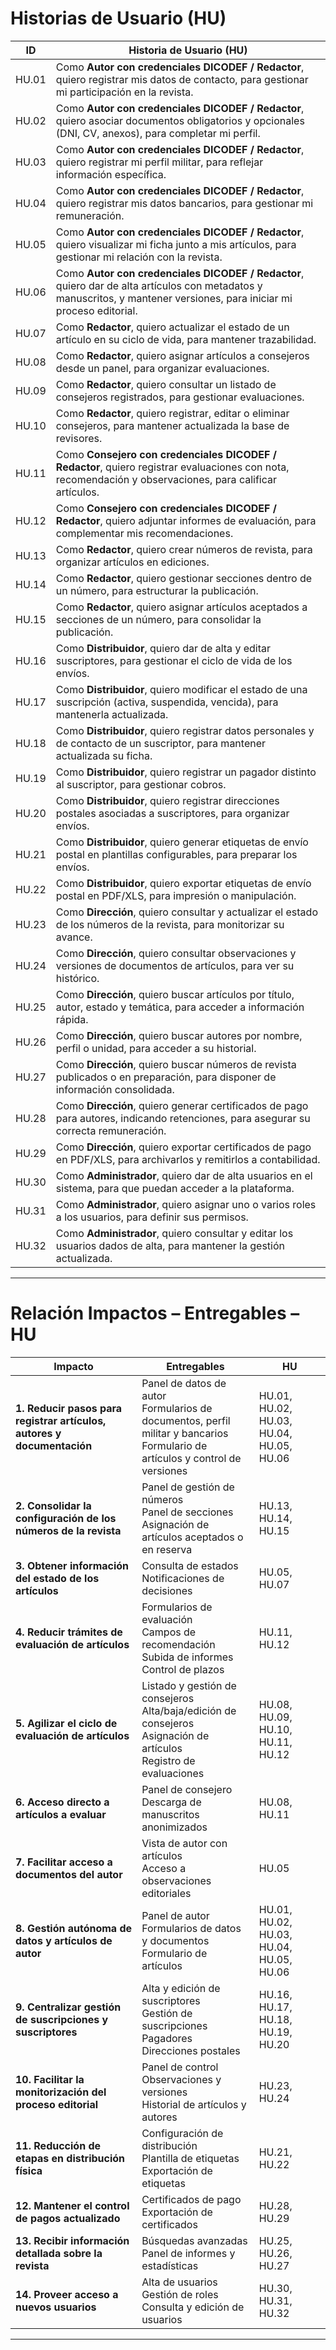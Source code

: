 # Historias de Usuario (HU)

| **ID** | **Historia de Usuario (HU)**                                                                                                                                           |
| ------ | ---------------------------------------------------------------------------------------------------------------------------------------------------------------------- |
| HU.01  | Como **Autor con credenciales DICODEF / Redactor**, quiero registrar mis datos de contacto, para gestionar mi participación en la revista.                             |
| HU.02  | Como **Autor con credenciales DICODEF / Redactor**, quiero asociar documentos obligatorios y opcionales (DNI, CV, anexos), para completar mi perfil.                   |
| HU.03  | Como **Autor con credenciales DICODEF / Redactor**, quiero registrar mi perfil militar, para reflejar información específica.                                          |
| HU.04  | Como **Autor con credenciales DICODEF / Redactor**, quiero registrar mis datos bancarios, para gestionar mi remuneración.                                              |
| HU.05  | Como **Autor con credenciales DICODEF / Redactor**, quiero visualizar mi ficha junto a mis artículos, para gestionar mi relación con la revista.                       |
| HU.06  | Como **Autor con credenciales DICODEF / Redactor**, quiero dar de alta artículos con metadatos y manuscritos, y mantener versiones, para iniciar mi proceso editorial. |
| HU.07  | Como **Redactor**, quiero actualizar el estado de un artículo en su ciclo de vida, para mantener trazabilidad.                                                         |
| HU.08  | Como **Redactor**, quiero asignar artículos a consejeros desde un panel, para organizar evaluaciones.                                                                  |
| HU.09  | Como **Redactor**, quiero consultar un listado de consejeros registrados, para gestionar evaluaciones.                                                                 |
| HU.10  | Como **Redactor**, quiero registrar, editar o eliminar consejeros, para mantener actualizada la base de revisores.                                                     |
| HU.11  | Como **Consejero con credenciales DICODEF / Redactor**, quiero registrar evaluaciones con nota, recomendación y observaciones, para calificar artículos.               |
| HU.12  | Como **Consejero con credenciales DICODEF / Redactor**, quiero adjuntar informes de evaluación, para complementar mis recomendaciones.                                 |
| HU.13  | Como **Redactor**, quiero crear números de revista, para organizar artículos en ediciones.                                                                             |
| HU.14  | Como **Redactor**, quiero gestionar secciones dentro de un número, para estructurar la publicación.                                                                    |
| HU.15  | Como **Redactor**, quiero asignar artículos aceptados a secciones de un número, para consolidar la publicación.                                                        |
| HU.16  | Como **Distribuidor**, quiero dar de alta y editar suscriptores, para gestionar el ciclo de vida de los envíos.                                                        |
| HU.17  | Como **Distribuidor**, quiero modificar el estado de una suscripción (activa, suspendida, vencida), para mantenerla actualizada.                                       |
| HU.18  | Como **Distribuidor**, quiero registrar datos personales y de contacto de un suscriptor, para mantener actualizada su ficha.                                           |
| HU.19  | Como **Distribuidor**, quiero registrar un pagador distinto al suscriptor, para gestionar cobros.                                                                      |
| HU.20  | Como **Distribuidor**, quiero registrar direcciones postales asociadas a suscriptores, para organizar envíos.                                                          |
| HU.21  | Como **Distribuidor**, quiero generar etiquetas de envío postal en plantillas configurables, para preparar los envíos.                                                 |
| HU.22  | Como **Distribuidor**, quiero exportar etiquetas de envío postal en PDF/XLS, para impresión o manipulación.                                                            |
| HU.23  | Como **Dirección**, quiero consultar y actualizar el estado de los números de la revista, para monitorizar su avance.                                                  |
| HU.24  | Como **Dirección**, quiero consultar observaciones y versiones de documentos de artículos, para ver su histórico.                                                      |
| HU.25  | Como **Dirección**, quiero buscar artículos por título, autor, estado y temática, para acceder a información rápida.                                                   |
| HU.26  | Como **Dirección**, quiero buscar autores por nombre, perfil o unidad, para acceder a su historial.                                                                    |
| HU.27  | Como **Dirección**, quiero buscar números de revista publicados o en preparación, para disponer de información consolidada.                                            |
| HU.28  | Como **Dirección**, quiero generar certificados de pago para autores, indicando retenciones, para asegurar su correcta remuneración.                                   |
| HU.29  | Como **Dirección**, quiero exportar certificados de pago en PDF/XLS, para archivarlos y remitirlos a contabilidad.                                                     |
| HU.30  | Como **Administrador**, quiero dar de alta usuarios en el sistema, para que puedan acceder a la plataforma.                                                            |
| HU.31  | Como **Administrador**, quiero asignar uno o varios roles a los usuarios, para definir sus permisos.                                                                   |
| HU.32  | Como **Administrador**, quiero consultar y editar los usuarios dados de alta, para mantener la gestión actualizada.                                                    |

---

# Relación Impactos – Entregables – HU

| **Impacto**                                                            | **Entregables**                                                                                                                    | **HU**                                   |
| ---------------------------------------------------------------------- | ---------------------------------------------------------------------------------------------------------------------------------- | ---------------------------------------- |
| **1. Reducir pasos para registrar artículos, autores y documentación** | Panel de datos de autor<br>Formularios de documentos, perfil militar y bancarios<br>Formulario de artículos y control de versiones | HU.01, HU.02, HU.03, HU.04, HU.05, HU.06 |
| **2. Consolidar la configuración de los números de la revista**        | Panel de gestión de números<br>Panel de secciones<br>Asignación de artículos aceptados o en reserva                                | HU.13, HU.14, HU.15                      |
| **3. Obtener información del estado de los artículos**                 | Consulta de estados<br>Notificaciones de decisiones                                                                                | HU.05, HU.07                             |
| **4. Reducir trámites de evaluación de artículos**                     | Formularios de evaluación<br>Campos de recomendación<br>Subida de informes<br>Control de plazos                                    | HU.11, HU.12                             |
| **5. Agilizar el ciclo de evaluación de artículos**                    | Listado y gestión de consejeros<br>Alta/baja/edición de consejeros<br>Asignación de artículos<br>Registro de evaluaciones          | HU.08, HU.09, HU.10, HU.11, HU.12        |
| **6. Acceso directo a artículos a evaluar**                            | Panel de consejero<br>Descarga de manuscritos anonimizados                                                                         | HU.08, HU.11                             |
| **7. Facilitar acceso a documentos del autor**                         | Vista de autor con artículos<br>Acceso a observaciones editoriales                                                                 | HU.05                                    |
| **8. Gestión autónoma de datos y artículos de autor**                  | Panel de autor<br>Formularios de datos y documentos<br>Formulario de artículos                                                     | HU.01, HU.02, HU.03, HU.04, HU.05, HU.06 |
| **9. Centralizar gestión de suscripciones y suscriptores**             | Alta y edición de suscriptores<br>Gestión de suscripciones<br>Pagadores<br>Direcciones postales                                    | HU.16, HU.17, HU.18, HU.19, HU.20        |
| **10. Facilitar la monitorización del proceso editorial**              | Panel de control<br>Observaciones y versiones<br>Historial de artículos y autores                                                  | HU.23, HU.24                             |
| **11. Reducción de etapas en distribución física**                     | Configuración de distribución<br>Plantilla de etiquetas<br>Exportación de etiquetas                                                | HU.21, HU.22                             |
| **12. Mantener el control de pagos actualizado**                       | Certificados de pago<br>Exportación de certificados                                                                                | HU.28, HU.29                             |
| **13. Recibir información detallada sobre la revista**                 | Búsquedas avanzadas<br>Panel de informes y estadísticas                                                                            | HU.25, HU.26, HU.27                      |
| **14. Proveer acceso a nuevos usuarios**                               | Alta de usuarios<br>Gestión de roles<br>Consulta y edición de usuarios                                                             | HU.30, HU.31, HU.32                      |

---


